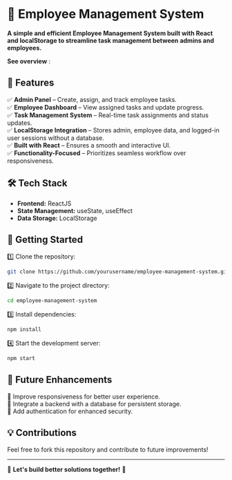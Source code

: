 # 🚀 Employee Management System

**A simple and efficient Employee Management System built with React and localStorage to streamline task management between admins and employees.**

**See overview** : 

## 📌 Features
✅ **Admin Panel** – Create, assign, and track employee tasks.  
✅ **Employee Dashboard** – View assigned tasks and update progress.  
✅ **Task Management System** – Real-time task assignments and status updates.  
✅ **LocalStorage Integration** – Stores admin, employee data, and logged-in user sessions without a database.  
✅ **Built with React** – Ensures a smooth and interactive UI.  
✅ **Functionality-Focused** – Prioritizes seamless workflow over responsiveness.  

## 🛠 Tech Stack
- **Frontend:** ReactJS  
- **State Management:** useState, useEffect  
- **Data Storage:** LocalStorage  

## 📂 Getting Started
1️⃣ Clone the repository:  
```bash
git clone https://github.com/yourusername/employee-management-system.git
```  
2️⃣ Navigate to the project directory:  
```bash
cd employee-management-system
```  
3️⃣ Install dependencies:  
```bash
npm install
```  
4️⃣ Start the development server:  
```bash
npm start
```  

## 🚀 Future Enhancements
🔹 Improve responsiveness for better user experience.  
🔹 Integrate a backend with a database for persistent storage.  
🔹 Add authentication for enhanced security.  

## 💡 Contributions
Feel free to fork this repository and contribute to future improvements!  

---

📌 **Let's build better solutions together!** 🚀
